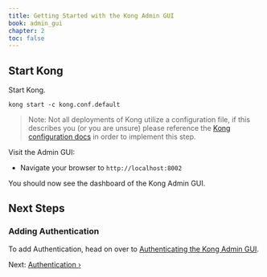 ```yaml
---
title: Getting Started with the Kong Admin GUI
book: admin_gui
chapter: 2
toc: false
---
```


## Start Kong

Start Kong.

`kong start -c kong.conf.default`

> Note: Not all deployments of Kong utilize a configuration file, if this describes you (or you are unsure) please reference the [Kong configuration docs](https://getkong.org/latest/configuration/) in order to implement this step.

Visit the Admin GUI:

* Navigate your browser to `http://localhost:8002`

You should now see the dashboard of the Kong Admin GUI.

## Next Steps

### Adding Authentication
To add Authentication, head on over to [Authenticating the Kong Admin GUI](/enterprise/{{page.kong_version}}/admin-gui/configuration/authentication).

Next: [Authentication &rsaquo;]({{page.book.next}})
